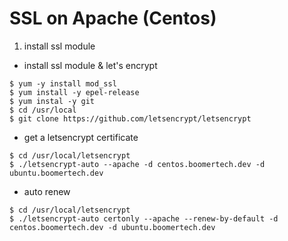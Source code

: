# SSL on Apache (Centos)

1. install ssl module 

- install ssl module & let's encrypt
```
$ yum -y install mod_ssl
$ yum install -y epel-release
$ yum instal -y git
$ cd /usr/local
$ git clone https://github.com/letsencrypt/letsencrypt
```
- get a letsencrypt certificate
```
$ cd /usr/local/letsencrypt
$ ./letsencrypt-auto --apache -d centos.boomertech.dev -d ubuntu.boomertech.dev
```
- auto renew
```
$ cd /usr/local/letsencrypt
$ ./letsencrypt-auto certonly --apache --renew-by-default -d centos.boomertech.dev -d ubuntu.boomertech.dev
```


